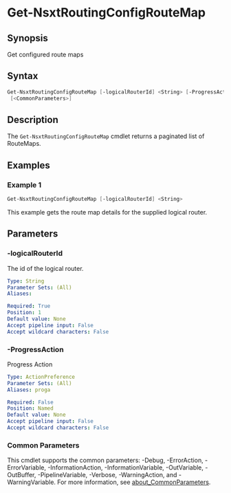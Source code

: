 # Get-NsxtRoutingConfigRouteMap

## Synopsis

Get configured route maps

## Syntax

```powershell
Get-NsxtRoutingConfigRouteMap [-logicalRouterId] <String> [-ProgressAction <ActionPreference>]
 [<CommonParameters>]
```

## Description

The `Get-NsxtRoutingConfigRouteMap` cmdlet returns a paginated list of RouteMaps.

## Examples

### Example 1

```powershell
Get-NsxtRoutingConfigRouteMap [-logicalRouterId] <String>
```

This example gets the route map details for the supplied logical router.

## Parameters

### -logicalRouterId

The id of the logical router.

```yaml
Type: String
Parameter Sets: (All)
Aliases:

Required: True
Position: 1
Default value: None
Accept pipeline input: False
Accept wildcard characters: False
```

### -ProgressAction

Progress Action

```yaml
Type: ActionPreference
Parameter Sets: (All)
Aliases: proga

Required: False
Position: Named
Default value: None
Accept pipeline input: False
Accept wildcard characters: False
```

### Common Parameters

This cmdlet supports the common parameters: -Debug, -ErrorAction, -ErrorVariable, -InformationAction, -InformationVariable, -OutVariable, -OutBuffer, -PipelineVariable, -Verbose, -WarningAction, and -WarningVariable. For more information, see [about_CommonParameters](http://go.microsoft.com/fwlink/?LinkID=113216).
